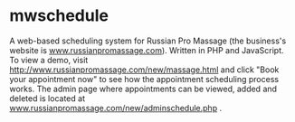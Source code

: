 # mwschedule
A web-based scheduling system for Russian Pro Massage (the business's website is www.russianpromassage.com).  Written in PHP and JavaScript.  To view a demo, visit http://www.russianpromassage.com/new/massage.html and click "Book your appointment now" to see how the appointment scheduling process works.  The admin page where appointments can be viewed, added and deleted is located at www.russianpromassage.com/new/adminschedule.php .
